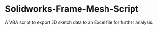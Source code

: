 # Solidworks-Frame-Mesh-Script
A VBA script to export 3D sketch data to an Excel file for further analysis.
